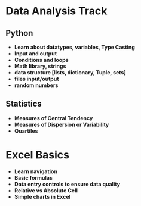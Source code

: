 # Data Analysis Track

## Python

- **Learn about datatypes, variables, Type Casting**
- **Input and output**
- **Conditions and loops**
- **Math library, strings**
- **data structure [lists, dictionary, Tuple, sets]**
- **files input/output**
- **random numbers**

## Statistics

- **Measures of Central Tendency**
- **Measures of Dispersion or Variability**
- **Quartiles**

# Excel Basics

- **Learn navigation**
- **Basic formulas**
- **Data entry controls to ensure data quality**
- **Relative vs Absolute Cell**
- **Simple charts in Excel**
